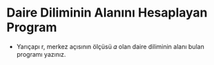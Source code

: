 # Daire Diliminin Alanını Hesaplayan Program
* Yarıçapı r, merkez açısının ölçüsü 𝛼 olan daire diliminin alanı bulan programı yazınız.